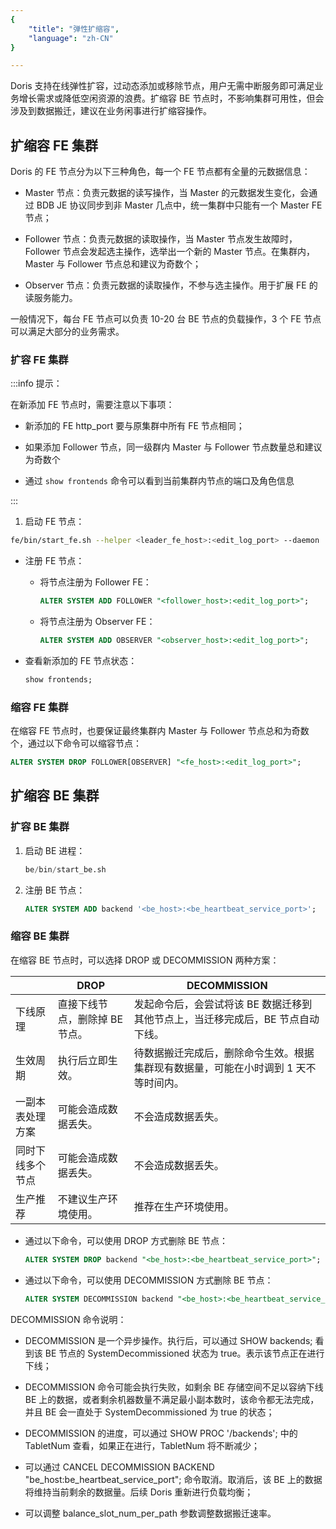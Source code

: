```yaml
---
{
    "title": "弹性扩缩容",
    "language": "zh-CN"
}

---
```


<!--
Licensed to the Apache Software Foundation (ASF) under one
or more contributor license agreements.  See the NOTICE file
distributed with this work for additional information
regarding copyright ownership.  The ASF licenses this file
to you under the Apache License, Version 2.0 (the
"License"); you may not use this file except in compliance
with the License.  You may obtain a copy of the License at

  http://www.apache.org/licenses/LICENSE-2.0

Unless required by applicable law or agreed to in writing,
software distributed under the License is distributed on an
"AS IS" BASIS, WITHOUT WARRANTIES OR CONDITIONS OF ANY
KIND, either express or implied.  See the License for the
specific language governing permissions and limitations
under the License.
-->



Doris 支持在线弹性扩容，过动态添加或移除节点，用户无需中断服务即可满足业务增长需求或降低空闲资源的浪费。扩缩容 BE 节点时，不影响集群可用性，但会涉及到数据搬迁，建议在业务闲事进行扩缩容操作。

## 扩缩容 FE 集群

Doris 的 FE 节点分为以下三种角色，每一个 FE 节点都有全量的元数据信息：

* Master 节点：负责元数据的读写操作，当 Master 的元数据发生变化，会通过 BDB JE 协议同步到非 Master 几点中，统一集群中只能有一个 Master FE 节点；

* Follower 节点：负责元数据的读取操作，当 Master 节点发生故障时，Follower 节点会发起选主操作，选举出一个新的 Master 节点。在集群内，Master 与 Follower 节点总和建议为奇数个；

* Observer 节点：负责元数据的读取操作，不参与选主操作。用于扩展 FE 的读服务能力。

一般情况下，每台 FE 节点可以负责 10-20 台 BE 节点的负载操作，3 个 FE 节点可以满足大部分的业务需求。

### 扩容 FE 集群

:::info 提示：

在新添加 FE 节点时，需要注意以下事项：

* 新添加的 FE http_port 要与原集群中所有 FE 节点相同；

* 如果添加 Follower 节点，同一级群内 Master 与 Follower 节点数量总和建议为奇数个

* 通过 `show frontends` 命令可以看到当前集群内节点的端口及角色信息

:::

1. 启动 FE 节点：

  ```bash
  fe/bin/start_fe.sh --helper <leader_fe_host>:<edit_log_port> --daemon
  ```

  * 注册 FE 节点：

    * 将节点注册为 Follower FE：

      ```sql
      ALTER SYSTEM ADD FOLLOWER "<follower_host>:<edit_log_port>";
      ```

    * 将节点注册为 Observer FE：

      ```sql
      ALTER SYSTEM ADD OBSERVER "<observer_host>:<edit_log_port>";
      ```

  * 查看新添加的 FE 节点状态：

    ```sql
    show frontends;
    ```

### 缩容 FE 集群

在缩容 FE 节点时，也要保证最终集群内 Master 与 Follower 节点总和为奇数个，通过以下命令可以缩容节点：

```sql
ALTER SYSTEM DROP FOLLOWER[OBSERVER] "<fe_host>:<edit_log_port>";
```

## 扩缩容 BE 集群

### 扩容 BE 集群

1. 启动 BE 进程：

   ```sql
   be/bin/start_be.sh
   ```

2. 注册 BE 节点：

   ```sql
   ALTER SYSTEM ADD backend '<be_host>:<be_heartbeat_service_port>';
   ```

### 缩容 BE 集群

在缩容 BE 节点时，可以选择 DROP 或 DECOMMISSION 两种方案：

|          | DROP              | DECOMMISSION                                |
| -------- | ----------------- | ------------------------------------------- |
| 下线原理     | 直接下线节点，删除掉 BE 节点。 | 发起命令后，会尝试将该 BE 数据迁移到其他节点上，当迁移完成后，BE 节点自动下线。 |
| 生效周期     | 执行后立即生效。          | 待数据搬迁完成后，删除命令生效。根据集群现有数据量，可能在小时调到 1 天不等时间内。 |
| 一副本表处理方案 | 可能会造成数据丢失。        | 不会造成数据丢失。                                   |
| 同时下线多个节点 | 可能会造成数据丢失。        | 不会造成数据丢失。                                   |
| 生产推荐     | 不建议生产环境使用。        | 推荐在生产环境使用。                                  |

* 通过以下命令，可以使用 DROP 方式删除 BE 节点：

  ```sql
  ALTER SYSTEM DROP backend "<be_host>:<be_heartbeat_service_port>";
  ```

* 通过以下命令，可以使用 DECOMMISSION 方式删除 BE 节点：

  ```sql
  ALTER SYSTEM DECOMMISSION backend "<be_host>:<be_heartbeat_service_port>";
  ```

DECOMMISSION 命令说明：

- DECOMMISSION 是一个异步操作。执行后，可以通过 SHOW backends; 看到该 BE 节点的 SystemDecommissioned 状态为 true。表示该节点正在进行下线；

- DECOMMISSION 命令可能会执行失败，如剩余 BE 存储空间不足以容纳下线 BE 上的数据，或者剩余机器数量不满足最小副本数时，该命令都无法完成，并且 BE 会一直处于 SystemDecommissioned 为 true 的状态；

- DECOMMISSION 的进度，可以通过 SHOW PROC '/backends'; 中的 TabletNum 查看，如果正在进行，TabletNum 将不断减少；

- 可以通过 CANCEL DECOMMISSION BACKEND "be_host:be_heartbeat_service_port"; 命令取消。取消后，该 BE 上的数据将维持当前剩余的数据量。后续 Doris 重新进行负载均衡；

- 可以调整 balance_slot_num_per_path 参数调整数据搬迁速率。
